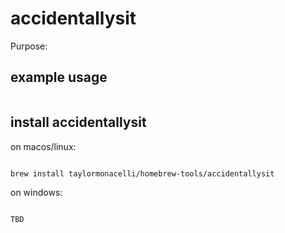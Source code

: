 # accidentallysit

Purpose:


## example usage

```bash


```

## install accidentallysit


on macos/linux:
```bash

brew install taylormonacelli/homebrew-tools/accidentallysit

```


on windows:

```powershell

TBD

```
